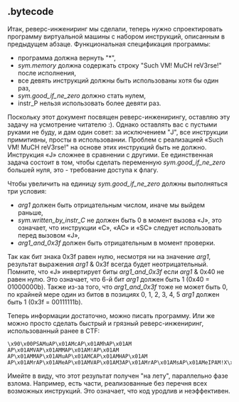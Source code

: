 .bytecode
---------

Итак, реверс-инжениринг мы сделали, теперь нужно спроектировать программу виртуальной машины с набором инструкций, описанным в предыдущем абзаце. Функциональная спецификация программы:

- программа должна вернуть "*",
- *sym.memory* должна содержать строку "Such VM! MuCH reV3rse!" после
   исполнения,
- все девять инструкций должны быть использованы хотя бы один раз,
- *sym.good_if_ne_zero* должно стать нулем,
- instr_P нельзя использовать более девяти раз.

Поскольку этот документ посвящен реверс-инженирингу, оставляю эту задачу на усмотрение читателю :). Однако оставлять вас с пустыми руками не буду, и дам один совет: за исключением "J", все инструкции примитивны, просты в использовании. Проблем с реализацией «Such VM! MuCH reV3rse!" на основе этих инструкций быть не должно. Инструкция «J» сложнее в сравнении с другими. Ее единственная задача состоит в том, чтобы сделать переменную *sym.good_if_ne_zero* большей нуля, это - требование доступа к флагу. 

Чтобы увеличить на единицу *sym.good_if_ne_zero*  должны выполняться три условия:

- *arg1* должен быть отрицательным числом, иначе мы выйдем раньше,
- *sym.written_by_instr_C* не должен быть 0 в момент вызова «J», это означает, что инструкции «C», «AC» и «SC» следует использовать перед вызовом «J»,
- *arg1_and_0x3f* должен быть отрицательным в момент проверки. 

Так как бит знака 0x3f равен нулю, несмотря ни на значение *arg1*, результат выражения *arg1* & 0x3f всегда будет неотрицательный. Помните, что «J» инвертирует биты *arg1_and_0x3f* если *arg1* & 0x40 не равен нулю. Это означает, что 6-й бит *arg1* должен быть 1 (0x40 = 01000000b). Также из-за того, что *arg1_and_0x3f* тоже не может быть 0, по крайней мере один из битов в позициях 0, 1, 2, 3, 4, 5 *arg1* должен быть 1 (0x3f = 00111111b).

Теперь информации достаточно, можно писать программу. Или же можно просто сделать быстрый и грязный реверс-инжениринг, использованный ранее в CTF:

```
\x90\x00PSAMuAP\x01AMcAP\x01AMhAP\x01AM AP\x01AMVAP\x01AMMAP\x01AM!AP\x01AM AP\x01AMMAP\x01AMuAP\x01AMCAP\x01AMHAP\x01AM AP\x01AMrAP\x01AMeAP\x01AMVAP\x01AM3AP\x01AMrAP\x01AMsAP\x01AMeIPAM!X\x00CAJ\xc1SC\x00DCR*
```

Имейте в виду, что этот результат получен "на лету", параллельно фазе взлома. Например, есть части, реализованные без перечня всех возможных инструкций. Это означает, что код уродлив и неэффективен.
